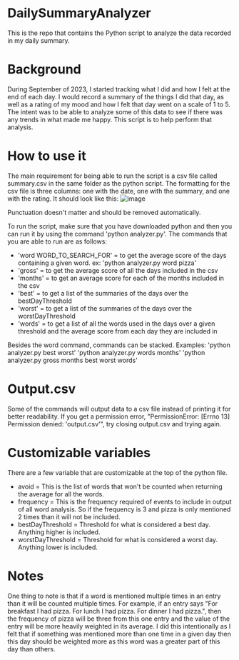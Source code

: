 # DailySummaryAnalyzer
This is the repo that contains the Python script to analyze the data recorded in my daily summary.

# Background
During September of 2023, I started tracking what I did and how I felt at the end of each day. I would record a summary of the things I did that day, as well as a rating of my mood and how I felt that day went on a scale of 1 to 5. The intent was to be able to analyze some of this data to see if there was any trends in what made me happy. This script is to help perform that analysis.

# How to use it
The main requirement for being able to run the script is a csv file called summary.csv in the same folder as the python script. The formatting for the csv file is three columns: one with the date, one with the summary, and one with the rating. It should look like this:
![image](https://github.com/troytomasch/DailySummaryAnalyzer/assets/55467325/7041145c-4fcc-46f7-95b7-392c6480c239)

Punctuation doesn't matter and should be removed automatically.

To run the script, make sure that you have downloaded python and then you can run it by using the command 'python analyzer.py'.
The commands that you are able to run are as follows:
- 'word WORD_TO_SEARCH_FOR' = to get the average score of the days containing a given word. ex: 'python analyzer.py word pizza'
- 'gross' = to get the average score of all the days included in the csv
- 'months' = to get an average score for each of the months included in the csv
- 'best' = to get a list of the summaries of the days over the bestDayThreshold
- 'worst' = to get a list of the summaries of the days over the worstDayThreshold
- 'words' = to get a list of all the words used in the days over a given threshold and the average score from each day they are included in

Besides the word command, commands can be stacked.
Examples:
'python analyzer.py best worst'
'python analyzer.py words months'
'python analyzer.py gross months best worst words'

# Output.csv
Some of the commands will output data to a csv file instead of printing it for better readability. If you get a permission error, "PermissionError: [Errno 13] Permission denied: 'output.csv'", try closing output.csv and trying again.

# Customizable variables
There are a few variable that are customizable at the top of the python file.
- avoid = This is the list of words that won't be counted when returning the average for all the words.
- frequency = This is the frequency required of events to include in output of all word analysis. So if the frequency is 3 and pizza is only mentioned 2 times than it will not be included.
- bestDayThreshold = Threshold for what is considered a best day. Anything higher is included.
- worstDayThreshold = Threshold for what is considered a worst day. Anything lower is included.

# Notes
One thing to note is that if a word is mentioned multiple times in an entry than it will be counted multiple times. For example, if an entry says "For breakfast I had pizza. For lunch I had pizza. For dinner I had pizza.", then the frequency of pizza will be three from this one entry and the value of the entry will be more heavily weighted in its average. I did this intentionally as I felt that if something was mentioned more than one time in a given day then this day should be weighted more as this word was a greater part of this day than others.

